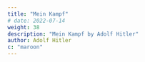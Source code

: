 ```yaml
---
title: "Mein Kampf"
# date: 2022-07-14
weight: 38
description: "Mein Kampf by Adolf Hitler"
author: Adolf Hitler
c: "maroon"
---
```



